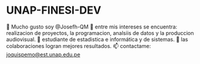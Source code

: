 # UNAP-FINESI-DEV

👋 Mucho gusto soy @Josefh-QM
👀 entre mis intereses se encuentra: realizacion de proyectos, la programacion, analsiis de datos y la produccion audiovisual.
🌱 estudiante de estadistica e informática y de sistemas.
💞️ las colaboraciones logran mejores resultados.
📫 contactame: joquispemo@est.unap.edu.pe
